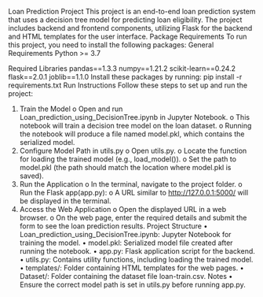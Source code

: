 Loan Prediction Project
This project is an end-to-end loan prediction system that uses a decision tree model for predicting loan eligibility. The project includes backend and frontend components, utilizing Flask for the backend and HTML templates for the user interface.
Package Requirements
To run this project, you need to install the following packages:
General Requirements
Python >= 3.7

Required Libraries
pandas==1.3.3
numpy==1.21.2
scikit-learn==0.24.2
flask==2.0.1
joblib==1.1.0
Install these packages by running:
pip install -r requirements.txt
Run Instructions
Follow these steps to set up and run the project:
1.	Train the Model
o	Open and run Loan_prediction_using_DecisionTree.ipynb in Jupyter Notebook.
o	This notebook will train a decision tree model on the loan dataset.
o	Running the notebook will produce a file named model.pkl, which contains the serialized model.
2.	Configure Model Path in utils.py
o	Open utils.py.
o	Locate the function for loading the trained model (e.g., load_model()).
o	Set the path to model.pkl (the path should match the location where model.pkl is saved).
3.	Run the Application
o	In the terminal, navigate to the project folder.
o	Run the Flask app(app.py):
o	A URL similar to http://127.0.0.1:5000/ will be displayed in the terminal.
4.	Access the Web Application
o	Open the displayed URL in a web browser.
o	On the web page, enter the required details and submit the form to see the loan prediction results.
Project Structure
•	Loan_prediction_using_DecisionTree.ipynb: Jupyter Notebook for training the model.
•	model.pkl: Serialized model file created after running the notebook.
•	app.py: Flask application script for the backend.
•	utils.py: Contains utility functions, including loading the trained model.
•	templates/: Folder containing HTML templates for the web pages.
•	Dataset/: Folder containing the dataset file loan-train.csv.
Notes
•	Ensure the correct model path is set in utils.py before running app.py.
